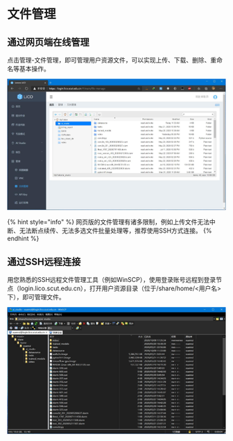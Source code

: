 # 文件管理

## 通过网页端在线管理

点击管理-文件管理，即可管理用户资源文件，可以实现上传、下载、删除、重命名等基本操作。

![](../.gitbook/assets/qq-jie-tu-20201009151134.jpg)

{% hint style="info" %}
网页版的文件管理有诸多限制，例如上传文件无法中断、无法断点续传、无法多选文件批量处理等，推荐使用SSH方式连接。
{% endhint %}

## 通过SSH远程连接

用您熟悉的SSH远程文件管理工具（例如WinSCP），使用登录账号远程到登录节点（login.lico.scut.edu.cn），打开用户资源目录（位于/share/home/&lt;用户名&gt;下），即可管理文件。

![](../.gitbook/assets/qq-jie-tu-20201009151715.jpg)



